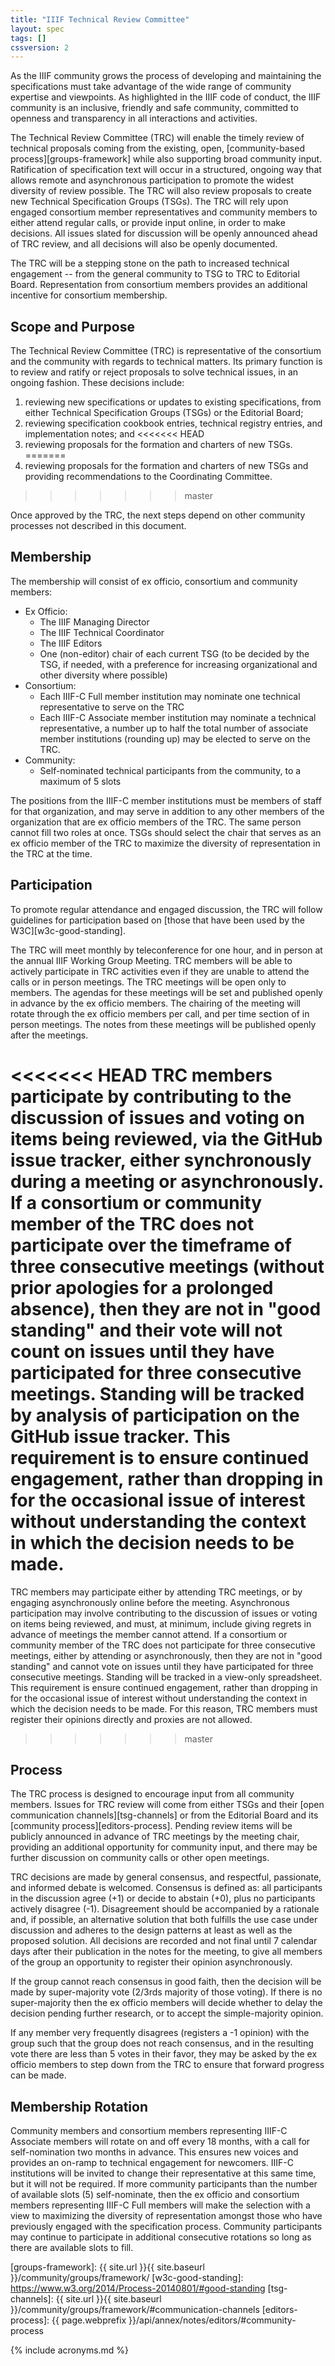 ```yaml
---
title: "IIIF Technical Review Committee"
layout: spec
tags: []
cssversion: 2
---
```


As the IIIF community grows the process of developing and maintaining the specifications must take advantage of the wide range of community expertise and viewpoints. As highlighted in the IIIF code of conduct, the IIIF community is an inclusive, friendly and safe community, committed to openness and transparency in all interactions and activities.

The Technical Review Committee (TRC) will enable the timely review of technical proposals coming from the existing, open, [community-based process][groups-framework] while also supporting broad community input. Ratification of specification text will occur in a structured, ongoing way that allows remote and asynchronous participation to promote the widest diversity of review possible. The TRC will also review proposals to create new Technical Specification Groups (TSGs). The TRC will rely upon engaged consortium member representatives and community members to either attend regular calls, or provide input online, in order to make decisions. All issues slated for discussion will be openly announced ahead of TRC review, and all decisions will also be openly documented.

The TRC will be a stepping stone on the path to increased technical engagement -- from the general community to TSG to TRC to Editorial Board. Representation from consortium members provides an additional incentive for consortium membership.

## Scope and Purpose

The Technical Review Committee (TRC) is representative of the consortium and the community with regards to technical matters. Its primary function is to review and ratify or reject proposals to solve technical issues, in an ongoing fashion. These decisions include:
  1. reviewing new specifications or updates to existing specifications, from either Technical Specification Groups (TSGs) or the Editorial Board;
  2. reviewing specification cookbook entries, technical registry entries, and implementation notes; and
<<<<<<< HEAD
  3. reviewing proposals for the formation and charters of new TSGs.
=======
  3. reviewing proposals for the formation and charters of new TSGs and providing recommendations to the Coordinating Committee.
>>>>>>> master

Once approved by the TRC, the next steps depend on other community processes not described in this document.

## Membership

The membership will consist of ex officio, consortium and community members:

* Ex Officio:
  * The IIIF Managing Director
  * The IIIF Technical Coordinator
  * The IIIF Editors
  * One (non-editor) chair of each current TSG (to be decided by the TSG, if needed, with a preference for increasing organizational and other diversity where possible)
* Consortium:
  * Each IIIF-C Full member institution may nominate one technical representative to serve on the TRC
  * Each IIIF-C Associate member institution may nominate a technical representative, a number up to half the total number of associate member institutions (rounding up) may be elected to serve on the TRC. 
* Community:
  * Self-nominated technical participants from the community, to a maximum of 5 slots

The positions from the IIIF-C member institutions must be members of staff for that organization, and may serve in addition to any other members of the organization that are ex officio members of the TRC. The same person cannot fill two roles at once. TSGs should select the chair that serves as an ex officio member of the TRC to maximize the diversity of representation in the TRC at the time.

## Participation

To promote regular attendance and engaged discussion, the TRC will follow guidelines for participation based on [those that have been used by the W3C][w3c-good-standing].

The TRC will meet monthly by teleconference for one hour, and in person at the annual IIIF Working Group Meeting. TRC members will be able to actively participate in TRC activities even if they are unable to attend the calls or in person meetings. The TRC meetings will be open only to members. The agendas for these meetings will be set and published openly in advance by the ex officio members. The chairing of the meeting will rotate through the ex officio members per call, and per time section of in person meetings. The notes from these meetings will be published openly after the meetings. 

<<<<<<< HEAD
TRC members participate by contributing to the discussion of issues and voting on items being reviewed, via the GitHub issue tracker, either synchronously during a meeting or asynchronously. If a consortium or community member of the TRC does not participate over the timeframe of three consecutive meetings (without prior apologies for a prolonged absence), then they are not in "good standing" and their vote will not count on issues until they have participated for three consecutive meetings. Standing will be tracked by analysis of participation on the GitHub issue tracker. This requirement is to ensure continued engagement, rather than dropping in for the occasional issue of interest without understanding the context in which the decision needs to be made.
=======
TRC members may participate either by attending TRC meetings, or by engaging asynchronously online before the meeting. Asynchronous participation may involve contributing to the discussion of issues or voting on items being reviewed, and must, at minimum, include giving regrets in advance of meetings the member cannot attend. If a consortium or community member of the TRC does not participate for three consecutive meetings, either by attending or asynchronously, then they are not in "good standing" and cannot vote on issues until they have participated for three consecutive meetings. Standing will be tracked in a view-only spreadsheet. This requirement is ensure continued engagement, rather than dropping in for the occasional issue of interest without understanding the context in which the decision needs to be made. For this reason, TRC members must register their opinions directly and proxies are not allowed.
>>>>>>> master

## Process 

The TRC process is designed to encourage input from all community members. Issues for TRC review will come from either TSGs and their [open communication channels][tsg-channels] or from the Editorial Board and its [community process][editors-process]. Pending review items will be publicly announced in advance of TRC meetings by the meeting chair, providing an additional opportunity for community input, and there may be further discussion on community calls or other open meetings.

TRC decisions are made by general consensus, and respectful, passionate, and informed debate is welcomed. Consensus is defined as: all participants in the discussion agree (+1) or decide to abstain (+0), plus no participants actively disagree (-1).  Disagreement should be accompanied by a rationale and, if possible, an alternative solution that both fulfills the use case under discussion and adheres to the design patterns at least as well as the proposed solution. All decisions are recorded and not final until 7 calendar days after their publication in the notes for the meeting, to give all members of the group an opportunity to register their opinion asynchronously.

If the group cannot reach consensus in good faith, then the decision will be made by super-majority vote (2/3rds majority of those voting). If there is no super-majority then the ex officio members will decide whether to delay the decision pending further research, or to accept the simple-majority opinion.

If any member very frequently disagrees (registers a -1 opinion) with the group such that the group does not reach consensus, and in the resulting vote there are less than 5 votes in their favor, they may be asked by the ex officio members to step down from the TRC to ensure that forward progress can be made. 

## Membership Rotation

Community members and consortium members representing IIIF-C Associate members will rotate on and off every 18 months, with a call for self-nomination two months in advance. This ensures new voices and provides an on-ramp to technical engagement for newcomers. IIIF-C institutions will be invited to change their representative at this same time, but it will not be required.  If more community participants than the number of available slots (5) self-nominate, then the ex officio and consortium members representing IIIF-C Full members will make the selection with a view to maximizing the diversity of representation amongst those who have previously engaged with the specification process. Community participants may continue to participate in additional consecutive rotations so long as there are available slots to fill.


[groups-framework]: {{ site.url }}{{ site.baseurl }}/community/groups/framework/
[w3c-good-standing]: https://www.w3.org/2014/Process-20140801/#good-standing
[tsg-channels]: {{ site.url }}{{ site.baseurl }}/community/groups/framework/#communication-channels
[editors-process]: {{ page.webprefix }}/api/annex/notes/editors/#community-process

{% include acronyms.md %}
